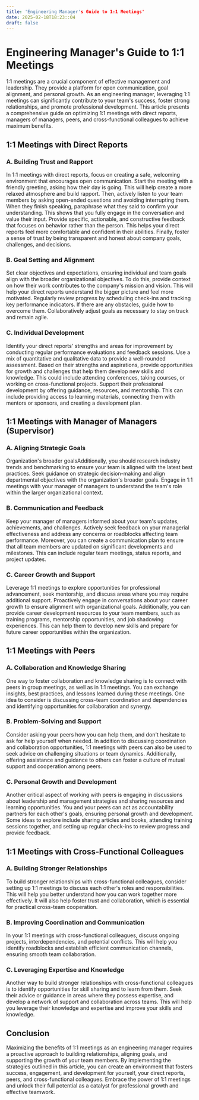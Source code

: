 ```yaml
---
title: 'Engineering Manager's Guide to 1:1 Meetings'
date: 2025-02-18T18:23::04
draft: false
---
```


# Engineering Manager's Guide to 1:1 Meetings

1:1 meetings are a crucial component of effective management and leadership. They provide a platform for open communication, goal alignment, and personal growth. As an engineering manager, leveraging 1:1 meetings can significantly contribute to your team's success, foster strong relationships, and promote professional development. This article presents a comprehensive guide on optimizing 1:1 meetings with direct reports, managers of managers, peers, and cross-functional colleagues to achieve maximum benefits.

## 1:1 Meetings with Direct Reports

### A. Building Trust and Rapport

In 1:1 meetings with direct reports, focus on creating a safe, welcoming environment that encourages open communication. Start the meeting with a friendly greeting, asking how their day is going. This will help create a more relaxed atmosphere and build rapport. Then, actively listen to your team members by asking open-ended questions and avoiding interrupting them. When they finish speaking, paraphrase what they said to confirm your understanding. This shows that you fully engage in the conversation and value their input. Provide specific, actionable, and constructive feedback that focuses on behavior rather than the person. This helps your direct reports feel more comfortable and confident in their abilities. Finally, foster a sense of trust by being transparent and honest about company goals, challenges, and decisions.

### B. Goal Setting and Alignment

Set clear objectives and expectations, ensuring individual and team goals align with the broader organizational objectives. To do this, provide context on how their work contributes to the company's mission and vision. This will help your direct reports understand the bigger picture and feel more motivated. Regularly review progress by scheduling check-ins and tracking key performance indicators. If there are any obstacles, guide how to overcome them. Collaboratively adjust goals as necessary to stay on track and remain agile.

### C. Individual Development

Identify your direct reports' strengths and areas for improvement by conducting regular performance evaluations and feedback sessions. Use a mix of quantitative and qualitative data to provide a well-rounded assessment. Based on their strengths and aspirations, provide opportunities for growth and challenges that help them develop new skills and knowledge. This could include attending conferences, taking courses, or working on cross-functional projects. Support their professional development by offering guidance, resources, and mentorship. This can include providing access to learning materials, connecting them with mentors or sponsors, and creating a development plan.

## 1:1 Meetings with Manager of Managers (Supervisor)

### A. Aligning Strategic Goals

Organization's broader goalsAdditionally, you should research industry trends and benchmarking to ensure your team is aligned with the latest best practices. Seek guidance on strategic decision-making and align departmental objectives with the organization's broader goals. Engage in 1:1 meetings with your manager of managers to understand the team's role within the larger organizational context.

### B. Communication and Feedback

Keep your manager of managers informed about your team's updates, achievements, and challenges. Actively seek feedback on your managerial effectiveness and address any concerns or roadblocks affecting team performance. Moreover, you can create a communication plan to ensure that all team members are updated on significant developments and milestones. This can include regular team meetings, status reports, and project updates.

### C. Career Growth and Support

Leverage 1:1 meetings to explore opportunities for professional advancement, seek mentorship, and discuss areas where you may require additional support. Proactively engage in conversations about your career growth to ensure alignment with organizational goals. Additionally, you can provide career development resources to your team members, such as training programs, mentorship opportunities, and job shadowing experiences. This can help them to develop new skills and prepare for future career opportunities within the organization.

## 1:1 Meetings with Peers

### A. Collaboration and Knowledge Sharing

One way to foster collaboration and knowledge sharing is to connect with peers in group meetings, as well as in 1:1 meetings. You can exchange insights, best practices, and lessons learned during these meetings. One idea to consider is discussing cross-team coordination and dependencies and identifying opportunities for collaboration and synergy.

### B. Problem-Solving and Support

Consider asking your peers how you can help them, and don't hesitate to ask for help yourself when needed. In addition to discussing coordination and collaboration opportunities, 1:1 meetings with peers can also be used to seek advice on challenging situations or team dynamics. Additionally, offering assistance and guidance to others can foster a culture of mutual support and cooperation among peers.

### C. Personal Growth and Development

Another critical aspect of working with peers is engaging in discussions about leadership and management strategies and sharing resources and learning opportunities. You and your peers can act as accountability partners for each other's goals, ensuring personal growth and development. Some ideas to explore include sharing articles and books, attending training sessions together, and setting up regular check-ins to review progress and provide feedback.

## 1:1 Meetings with Cross-Functional Colleagues

### A. Building Stronger Relationships

To build stronger relationships with cross-functional colleagues, consider setting up 1:1 meetings to discuss each other's roles and responsibilities. This will help you better understand how you can work together more effectively. It will also help foster trust and collaboration, which is essential for practical cross-team cooperation.

### B. Improving Coordination and Communication

In your 1:1 meetings with cross-functional colleagues, discuss ongoing projects, interdependencies, and potential conflicts. This will help you identify roadblocks and establish efficient communication channels, ensuring smooth team collaboration.

### C. Leveraging Expertise and Knowledge

Another way to build stronger relationships with cross-functional colleagues is to identify opportunities for skill sharing and to learn from them. Seek their advice or guidance in areas where they possess expertise, and develop a network of support and collaboration across teams. This will help you leverage their knowledge and expertise and improve your skills and knowledge.

## Conclusion

Maximizing the benefits of 1:1 meetings as an engineering manager requires a proactive approach to building relationships, aligning goals, and supporting the growth of your team members. By implementing the strategies outlined in this article, you can create an environment that fosters success, engagement, and development for yourself, your direct reports, peers, and cross-functional colleagues. Embrace the power of 1:1 meetings and unlock their full potential as a catalyst for professional growth and effective teamwork.
